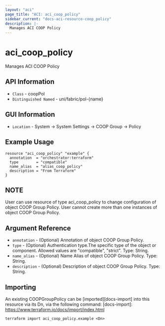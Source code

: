 ```yaml
---
layout: "aci"
page_title: "ACI: aci_coop_policy"
sidebar_current: "docs-aci-resource-coop_policy"
description: |-
  Manages ACI COOP Policy
---
```


# aci_coop_policy #

Manages ACI COOP Policy

## API Information ##

* `Class` - coopPol
* `Distinguished Named` - uni/fabric/pol-{name}

## GUI Information ##

* `Location` - System -> System Settings -> COOP Group -> Policy


## Example Usage ##

```hcl
resource "aci_coop_policy" "example" {
  annotation  = "orchestrator:terraform"
  type        = "compatible"
  name_alias  = "alias_coop_policy"
  description = "From Terraform"
}
```

## NOTE ##
User can use resource of type aci_coop_policy to change configuration of object COOP Group Policy. User cannot create more than one instances of object COOP Group Policy.

## Argument Reference ##

* `annotation` - (Optional) Annotation of object COOP Group Policy.
* `type` - (Optional) Authentication type.The specific type of the object or component. Allowed values are "compatible", "strict". Type: String.
* `name_alias` - (Optional) Name Alias of object COOP Group Policy. Type: String.
* `description` - (Optional) Description of object COOP Group Policy. Type: String.


## Importing ##

An existing COOPGroupPolicy can be [imported][docs-import] into this resource via its Dn, via the following command:
[docs-import]: https://www.terraform.io/docs/import/index.html


```
terraform import aci_coop_policy.example <Dn>
```